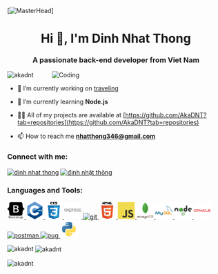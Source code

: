 [![MasterHead](https:https://i.pinimg.com/originals/60/a5/85/60a58511e5c70a418ac743f7df8134fa.gif)]
<h1 align="center">Hi 👋, I'm Dinh Nhat Thong</h1>
<h3 align="center">A passionate back-end developer from Viet Nam</h3>
<img align="right" alt="Coding" width="400" src="https://media3.giphy.com/media/QDjpIL6oNCVZ4qzGs7/200w.gif?cid=82a1493bggbagt37xeo6e9jthyesy8f3ympw9di8warshu4g&ep=v1_gifs_related&rid=200w.gif&ct=g">

<p align="left"> <img src="https://komarev.com/ghpvc/?username=akadnt&label=Profile%20views&color=0e75b6&style=flat" alt="akadnt" /> </p>

- 🔭 I’m currently working on [traveling](https://github.com/AkaDNT/traveling)

- 🌱 I’m currently learning **Node.js**

- 👨‍💻 All of my projects are available at [https://github.com/AkaDNT?tab=repositories](https://github.com/AkaDNT?tab=repositories)

- 📫 How to reach me **nhatthong346@gmail.com**

<h3 align="left">Connect with me:</h3>
<p align="left">
<a href="https://linkedin.com/in/dinh nhat thong" target="blank"><img align="center" src="https://raw.githubusercontent.com/rahuldkjain/github-profile-readme-generator/master/src/images/icons/Social/linked-in-alt.svg" alt="dinh nhat thong" height="30" width="40" /></a>
<a href="https://fb.com/đinh nhật thông" target="blank"><img align="center" src="https://raw.githubusercontent.com/rahuldkjain/github-profile-readme-generator/master/src/images/icons/Social/facebook.svg" alt="đinh nhật thông" height="30" width="40" /></a>
</p>

<h3 align="left">Languages and Tools:</h3>
<p align="left"> <a href="https://getbootstrap.com" target="_blank" rel="noreferrer"> <img src="https://raw.githubusercontent.com/devicons/devicon/master/icons/bootstrap/bootstrap-plain-wordmark.svg" alt="bootstrap" width="40" height="40"/> </a> <a href="https://www.w3schools.com/cpp/" target="_blank" rel="noreferrer"> <img src="https://raw.githubusercontent.com/devicons/devicon/master/icons/cplusplus/cplusplus-original.svg" alt="cplusplus" width="40" height="40"/> </a> <a href="https://www.w3schools.com/css/" target="_blank" rel="noreferrer"> <img src="https://raw.githubusercontent.com/devicons/devicon/master/icons/css3/css3-original-wordmark.svg" alt="css3" width="40" height="40"/> </a> <a href="https://expressjs.com" target="_blank" rel="noreferrer"> <img src="https://raw.githubusercontent.com/devicons/devicon/master/icons/express/express-original-wordmark.svg" alt="express" width="40" height="40"/> </a> <a href="https://git-scm.com/" target="_blank" rel="noreferrer"> <img src="https://www.vectorlogo.zone/logos/git-scm/git-scm-icon.svg" alt="git" width="40" height="40"/> </a> <a href="https://www.w3.org/html/" target="_blank" rel="noreferrer"> <img src="https://raw.githubusercontent.com/devicons/devicon/master/icons/html5/html5-original-wordmark.svg" alt="html5" width="40" height="40"/> </a> <a href="https://developer.mozilla.org/en-US/docs/Web/JavaScript" target="_blank" rel="noreferrer"> <img src="https://raw.githubusercontent.com/devicons/devicon/master/icons/javascript/javascript-original.svg" alt="javascript" width="40" height="40"/> </a> <a href="https://www.mongodb.com/" target="_blank" rel="noreferrer"> <img src="https://raw.githubusercontent.com/devicons/devicon/master/icons/mongodb/mongodb-original-wordmark.svg" alt="mongodb" width="40" height="40"/> </a> <a href="https://www.mysql.com/" target="_blank" rel="noreferrer"> <img src="https://raw.githubusercontent.com/devicons/devicon/master/icons/mysql/mysql-original-wordmark.svg" alt="mysql" width="40" height="40"/> </a> <a href="https://nodejs.org" target="_blank" rel="noreferrer"> <img src="https://raw.githubusercontent.com/devicons/devicon/master/icons/nodejs/nodejs-original-wordmark.svg" alt="nodejs" width="40" height="40"/> </a> <a href="https://www.oracle.com/" target="_blank" rel="noreferrer"> <img src="https://raw.githubusercontent.com/devicons/devicon/master/icons/oracle/oracle-original.svg" alt="oracle" width="40" height="40"/> </a> <a href="https://postman.com" target="_blank" rel="noreferrer"> <img src="https://www.vectorlogo.zone/logos/getpostman/getpostman-icon.svg" alt="postman" width="40" height="40"/> </a> <a href="https://pugjs.org" target="_blank" rel="noreferrer"> <img src="https://cdn.worldvectorlogo.com/logos/pug.svg" alt="pug" width="40" height="40"/> </a> <a href="https://www.python.org" target="_blank" rel="noreferrer"> <img src="https://raw.githubusercontent.com/devicons/devicon/master/icons/python/python-original.svg" alt="python" width="40" height="40"/> </a> </p>

<p><img align="left" src="https://github-readme-stats.vercel.app/api/top-langs?username=akadnt&show_icons=true&locale=en&layout=compact" alt="akadnt" /></p>

<p>&nbsp;<img align="center" src="https://github-readme-stats.vercel.app/api?username=akadnt&show_icons=true&locale=en" alt="akadnt" /></p>

<p><img align="center" src="https://github-readme-streak-stats.herokuapp.com/?user=akadnt&" alt="akadnt" /></p>
